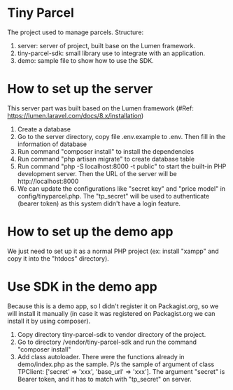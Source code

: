 # Tiny Parcel

The project used to manage parcels. Structure:

1. server: server of project, built base on the Lumen framework.
2. tiny-parcel-sdk: small library use to integrate with an application.
3. demo: sample file to show how to use the SDK.

# How to set up the server

This server part was built based on the Lumen framework (#Ref: https://lumen.laravel.com/docs/8.x/installation)

1. Create a database
2. Go to the server directory, copy file .env.example to .env. Then fill in the information of database
3. Run command "composer install" to install the dependencies
4. Run command "php artisan migrate" to create database table
5. Run command "php -S localhost:8000 -t public" to start the built-in PHP development server. Then the URL of the server
   will be http://localhost:8000
6. We can update the configurations like "secret key" and "price model" in config/tinyparcel.php. The "tp_secret" will
   be used to authenticate (bearer token) as this system didn't have a login feature.

# How to set up the demo app

We just need to set up it as a normal PHP project (ex: install "xampp" and copy it into the "htdocs" directory).

# Use SDK in the demo app

Because this is a demo app, so I didn't register it on Packagist.org, so we will install it manually (in case it was
registered on Packagist.org we can install it by using composer).

1. Copy directory tiny-parcel-sdk to vendor directory of the project.
2. Go to directory /vendor/tiny-parcel-sdk and run the command "composer install"
3. Add class autoloader. There were the functions already in demo/index.php as the sample. P/s the sample of argument of
   class TPClient:
   ['secret' => 'xxx', 'base_url' => 'xxx']. The argument "secret" is Bearer token, and it has to match with "tp_secret"
   on server.
